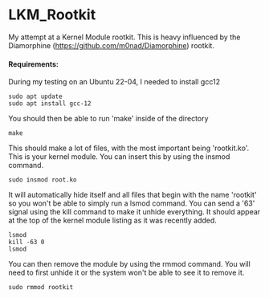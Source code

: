 # LKM_Rootkit

My attempt at a Kernel Module rootkit. This is heavy influenced by the Diamorphine (https://github.com/m0nad/Diamorphine) rootkit.  

#### Requirements:
During my testing on an Ubuntu 22-04, I needed to install gcc12  
```
sudo apt update
sudo apt install gcc-12
```

You should then be able to run 'make' inside of the directory
```
make
```

This should make a lot of files, with the most important being 'rootkit.ko'. This is your kernel module. You can insert this by using the insmod command.  
```
sudo insmod root.ko
```

It will automatically hide itself and all files that begin with the name 'rootkit' so you won't be able to simply run a lsmod command. You can send a '63' signal using the kill command to make it unhide everything. It should appear at the top of the kernel module listing as it was recently added.
```
lsmod
kill -63 0
lsmod
```

You can then remove the module by using the rmmod command. You will need to first unhide it or the system won't be able to see it to remove it.
```
sudo rmmod rootkit
```
